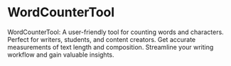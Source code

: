 # WordCounterTool
 WordCounterTool: A user-friendly tool for counting words and characters. Perfect for writers, students, and content creators. Get accurate measurements of text length and composition. Streamline your writing workflow and gain valuable insights.
